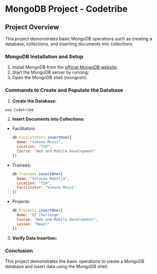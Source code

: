 # MongoDB Project - Codetribe

## Project Overview
This project demonstrates basic MongoDB operations such as creating a database, collections, and inserting documents into collections. 

### MongoDB Installation and Setup
1. Install MongoDB from the [official MongoDB website](https://www.mongodb.com/try/download/community).
2. Start the MongoDB server by running:
3. Open the MongoDB shell (mongosh):

### Commands to Create and Populate the Database

1. **Create the Database:**
```js
use Codetribe
```

2. **Insert Documents into Collections:**

- Facilitators:
  ```js
  db.Facilitators.insertOne({
    Name: "Vukona Mnisi",
    Location: "TIH",
    Course: "Web and Mobile Development"
  })
  ```

- Trainees:
  ```js
  db.Trainees.insertOne({
    Name: "Yolanda Mabotja",
    Location: "TIH",
    Facilitator: "Vukona Mnisi"
  })
  ```

- Projects:
  ```js
  db.Projects.insertOne({
    Name: "UI Challenge",
    Course: "Web and Mobile Development",
    Lesson: "React"
  })
  ```

3. **Verify Data Insertion:**

### Conclusion
This project demonstrates the basic operations to create a MongoDB database and insert data using the MongoDB shell.
